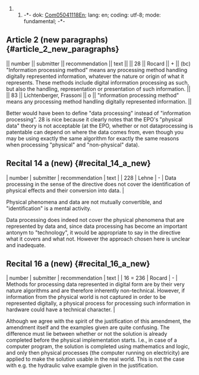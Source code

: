 1.  1.  -\*- dok: [Com05041118En](Com05041118En "wikilink"); lang: en;
        coding: utf-8; mode: fundamental; -\*-

## Article 2 (new paragraphs) {#article_2_new_paragraphs}

\|\| number \|\| submitter \|\| recommendation \|\| text \|\| \|\| 28
\|\| Rocard \|\| + \|\| (bc) \"Information processing method\" means any
processing method handling digitally represented information, whatever
the nature or origin of what it represents. These methods include
digital information processing as such, but also the handling,
representation or presentation of such information. \|\| \|\| 83 \|\|
Lichtenberger, Frassoni \|\| o \|\| \"information processing method\"
means any processing method handling digitally represented information.
\|\|

Better would have been to define \"data processing\" instead of
\"information processing\". 28 is nice because it clearly notes that the
EPO\'s \"physical data\" theory is not acceptable (at the EPO, whether
or not dataprocessing is patentable can depend on where the data comes
from, even though you may be using exactly the same algorithm for
exactly the same reasons when processing \"physical\" and
\"non-physical\" data).

## Recital 14 a (new) {#recital_14_a_new}

\| number \| submitter \| recommendation \| text \| \| 228 \| Lehne \| -
\| Data processing in the sense of the directive does not cover the
identification of physical effects and their conversion into data. \|

Physical phenomena and data are not mutually convertible, and
\"identification\" is a mental activity.

Data processing does indeed not cover the physical phenomena that are
represented by data and, since data processing has become an important
antonym to \"technology\", it would be appropriate to say in the
directive what it covers and what not. However the approach chosen here
is unclear and inadequate.

## Recital 16 a (new) {#recital_16_a_new}

\| number \| submitter \| recommendation \| text \| \| 16 = 236 \|
Rocard \| - \| Methods for processing data represented in digital form
are by their very nature algorithms and are therefore inherently
non-technical. However, if information from the physical world is not
captured in order to be represented digitally, a physical process for
processing such information in hardware could have a technical
character. \|

Although we agree with the spirit of the justification of this
amendment, the amendment itself and the examples given are quite
confusing. The difference must lie between whether or not the solution
is already completed before the physical implementation starts. I.e., in
case of a computer program, the solution is completed using mathematics
and logic, and only then physical processes (the computer running on
electricity) are applied to make the solution usable in the real world.
This is not the case with e.g. the hydraulic valve example given in the
justification.

